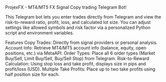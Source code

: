 ProjexFX - MT4/MT5 FX Signal Copy trading Telegram Bot!

This Telegram bot lets you enter trades directly from Telegram and view the risk-to-reward ratio, profit, loss, and calculated lot size. You can adjust settings like allowed symbols and risk factor via a personalized Python script and environment variables.

Features
Copy Trades: Directly from signal providers or personal analysis.
Account Info: Retrieve MT4/MT5 account info (balance, equity, open positions, etc.) via MetaAPI.
Order Types: Place all 6 order types (Market Buy/Sell, Limit Buy/Sell, Buy/Sell Stop) from Telegram.
Risk-to-Reward Calculation: Using stop loss and take profit, displays size in pips and profit/loss (USD).
Multiple Take Profits: Place up to two take profits using half position size for each.
